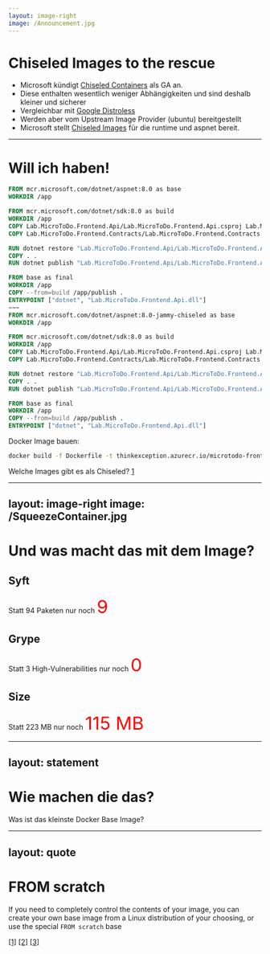 ```yaml
---
layout: image-right
image: /Announcement.jpg
---
```

# Chiseled Images to the rescue
- Microsoft kündigt [Chiseled Containers](https://devblogs.microsoft.com/dotnet/announcing-dotnet-chiseled-containers/) als GA an.
- Diese enthalten wesentlich weniger Abhängigkeiten und sind deshalb kleiner und sicherer
- Vergleichbar mit [Google Distroless](https://github.com/GoogleContainerTools/distroless)
- Werden aber vom Upstream Image Provider (ubuntu) bereitgestellt
- Microsoft stellt [Chiseled Images](https://github.com/dotnet/dotnet-docker/blob/main/documentation/ubuntu-chiseled.md
) für die runtime und aspnet bereit. 

---

# Will ich haben!

```dockerfile {monaco-diff}
FROM mcr.microsoft.com/dotnet/aspnet:8.0 as base
WORKDIR /app

FROM mcr.microsoft.com/dotnet/sdk:8.0 as build
WORKDIR /app
COPY Lab.MicroToDo.Frontend.Api/Lab.MicroToDo.Frontend.Api.csproj Lab.MicroToDo.Frontend.Api/
COPY Lab.MicroToDo.Frontend.Contracts/Lab.MicroToDo.Frontend.Contracts.csproj Lab.MicroToDo.Frontend.Contracts/

RUN dotnet restore "Lab.MicroToDo.Frontend.Api/Lab.MicroToDo.Frontend.Api.csproj"
COPY . .
RUN dotnet publish "Lab.MicroToDo.Frontend.Api/Lab.MicroToDo.Frontend.Api.csproj" -c Release -o /app/publish

FROM base as final
WORKDIR /app
COPY --from=build /app/publish .
ENTRYPOINT ["dotnet", "Lab.MicroToDo.Frontend.Api.dll"]
~~~
FROM mcr.microsoft.com/dotnet/aspnet:8.0-jammy-chiseled as base
WORKDIR /app

FROM mcr.microsoft.com/dotnet/sdk:8.0 as build
WORKDIR /app
COPY Lab.MicroToDo.Frontend.Api/Lab.MicroToDo.Frontend.Api.csproj Lab.MicroToDo.Frontend.Api/
COPY Lab.MicroToDo.Frontend.Contracts/Lab.MicroToDo.Frontend.Contracts.csproj Lab.MicroToDo.Frontend.Contracts/

RUN dotnet restore "Lab.MicroToDo.Frontend.Api/Lab.MicroToDo.Frontend.Api.csproj"
COPY . .
RUN dotnet publish "Lab.MicroToDo.Frontend.Api/Lab.MicroToDo.Frontend.Api.csproj" -c Release -o /app/publish

FROM base as final
WORKDIR /app
COPY --from=build /app/publish .
ENTRYPOINT ["dotnet", "Lab.MicroToDo.Frontend.Api.dll"]
```

Docker Image bauen:
```bash
docker build -f Dockerfile -t thinkexception.azurecr.io/microtodo-frontendapi:dev-net8-chiseled .\..
```

Welche Images gibt es als Chiseled? [1](https://hub.docker.com/r/microsoft/dotnet-aspnet)

<!-- 
docker images --format "table {{.Repository}}\t{{.Tag}}\t{{.Size}}" | grep thinkexception.azurecr.io/microtodo-frontendap 
-->

---
layout: image-right
image: /SqueezeContainer.jpg
---
# Und was macht das mit dem Image?

## Syft

Statt 94 Paketen nur noch <span style="font-size: 27pt; color: red" v-click >9</span>

<v-click at="3">

## Grype

Statt 3 High-Vulnerabilities nur noch <span style="font-size: 27pt; color: red" v-click="5">0</span>

</v-click>

<v-click at="6">

## Size

Statt 223 MB nur noch <span style="font-size: 27pt; color: red" v-click="8">115 MB</span>

</v-click>

---
layout: statement
---

# Wie machen die das?

<v-click>

Was ist das kleinste Docker Base Image?

</v-click>

---
layout: quote
---

# FROM scratch

If you need to completely control the contents of your image, you can create your own base image from a Linux distribution of your choosing, or use the special `FROM scratch` base


[[1]](https://docs.docker.com/build/building/base-images/) 
[[2]](https://github.com/dotnet/dotnet-docker/blob/main/src/runtime/8.0/jammy-chiseled/arm64v8/Dockerfile) 
[[3]](https://github.com/dotnet/dotnet-docker/blob/main/src/runtime-deps/8.0/jammy-chiseled/arm64v8/Dockerfile) 

<!--
Was ist eigentlich dieses scratch? [[1]](https://docs.docker.com/build/building/base-images/) [[2]](https://www.howtogeek.com/devops/how-to-create-your-own-docker-base-images-from-scratch/)

Jammy chiseled [[3]](https://github.com/dotnet/dotnet-docker/blob/main/src/runtime/8.0/jammy-chiseled/arm64v8/Dockerfile)

Jammy chiseled runtime deps [[4]](https://github.com/dotnet/dotnet-docker/blob/main/src/runtime-deps/8.0/jammy-chiseled/arm64v8/Dockerfile)

Rocks manifesto [[5]](https://discourse.ubuntu.com/t/container-images-that-rock-rocks-manifesto/32091)

Rocks toolbox [[6]](https://github.com/canonical/rocks-toolbox)

-->
